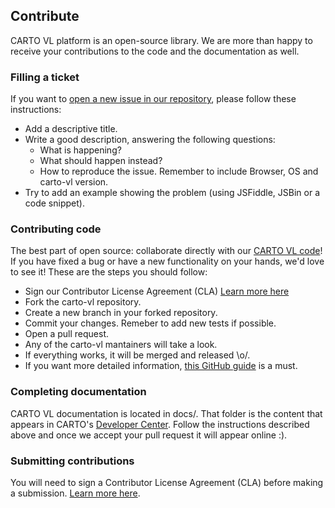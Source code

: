 ## Contribute

CARTO VL platform is an open-source library. We are more than happy to receive your contributions to the code and the documentation as well.

### Filling a ticket

If you want to [open a new issue in our repository](https://github.com/cartodb/carto-vl/issues/new), please follow these instructions:

- Add a descriptive title.
- Write a good description, answering the following questions:
    - What is happening?
    - What should happen instead?
    - How to reproduce the issue. Remember to include Browser, OS and carto-vl version.
- Try to add an example showing the problem (using JSFiddle, JSBin or a code snippet).


### Contributing code

The best part of open source: collaborate directly with our [CARTO VL code](https://github.com/cartodb/carto-vl)! If you have fixed a bug or have a new functionality on your hands, we'd love to see it! These are the steps you should follow:

- Sign our Contributor License Agreement (CLA) [Learn more here](https://carto.com/contributions/)
- Fork the carto-vl repository.
- Create a new branch in your forked repository.
- Commit your changes. Remeber to add new tests if possible.
- Open a pull request.
- Any of the carto-vl mantainers will take a look.
- If everything works, it will be merged and released \o/.
- If you want more detailed information, [this GitHub guide](https://opensource.guide/how-to-contribute/) is a must.

### Completing documentation

CARTO VL documentation is located in docs/. That folder is the content that appears in CARTO's  [Developer Center](https://carto.com/developers/carto-vl/support/contribute/). Follow the instructions described above and once we accept your pull request it will appear online :).

### Submitting contributions

You will need to sign a Contributor License Agreement (CLA) before making a submission. [Learn more here](https://carto.com/contributions/).
